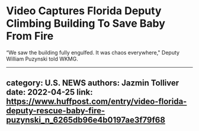 # Video Captures Florida Deputy Climbing Building To Save Baby From Fire

“We saw the building fully engulfed. It was chaos everywhere," Deputy William Puzynski told WKMG.

---
category: U.S. NEWS
authors: Jazmin Tolliver
date: 2022-04-25
link: https://www.huffpost.com/entry/video-florida-deputy-rescue-baby-fire-puzynski_n_6265db96e4b0197ae3f79f68
---
